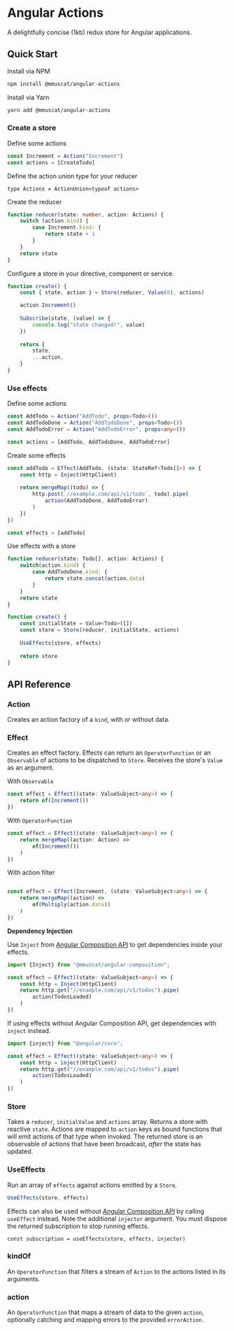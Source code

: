 # Angular Actions

A delightfully concise (1kb) redux store for Angular applications.

## Quick Start

Install via NPM

```bash
npm install @mmuscat/angular-actions
```

Install via Yarn

```bash
yarn add @mmuscat/angular-actions
```

### Create a store

Define some actions

```ts
const Increment = Action("Increment")
const actions = [CreateTodo]
```

Define the action union type for your reducer

```
type Actions = ActionUnion<typeof actions>
```

Create the reducer

```ts
function reducer(state: number, action: Actions) {
    switch (action.kind) {
        case Increment.kind: {
            return state + 1
        }
    }
    return state
}
```

Configure a store in your directive, component or service.

```ts
function create() {
    const { state, action } = Store(reducer, Value(0), actions)

    action.Increment()
    
    Subscribe(state, (value) => {
        console.log("state changed!", value)
    })
    
    return {
        state,
        ...action,
    }
}
```

### Use effects

Define some actions

```ts
const AddTodo = Action("AddTodo", props<Todo>())
const AddTodoDone = Action("AddTodoDone", props<Todo>())
const AddTodoError = Action("AddTodoError", props<any>())

const actions = [AddTodo, AddTodoDone, AddTodoError]
```

Create some effects

```ts
const addTodo = Effect(AddTodo, (state: StateRef<Todo[]>) => {
    const http = Inject(HttpClient)
    
    return mergeMap((todo) => {
        http.post(`//example.com/api/v1/todo`, todo).pipe(
            action(AddTodoDone, AddTodoError)        
        )
    })
})

const effects = [addTodo]
```

Use effects with a store

```ts
function reducer(state: Todo[], action: Actions) {
    switch(action.kind) {
        case AddTodoDone.kind: {
            return state.concat(action.data)
        }
    }
    return state
}

function create() {
    const initialState = Value<Todo>([])
    const store = Store(reducer, initialState, actions)
    
    UseEffects(store, effects)
    
    return store
}

```

## API Reference

### Action

Creates an action factory of a `kind`, with or without data.

### Effect

Creates an effect factory. Effects can return an `OperatorFunction` or an `Observable` of actions to
be dispatched to `Store`. Receives the store's `Value` as an argument.

With `Observable`

```ts
const effect = Effect((state: ValueSubject<any>) => {
    return of(Increment())
})
```

With `OperatorFunction`

```ts
const effect = Effect((state: ValueSubject<any>) => {
    return mergeMap((action: Action) =>
        of(Increment())
    )
})
```

With action filter

```ts

const effect = Effect(Increment, (state: ValueSubject<any>) => {
    return mergeMap((action) =>
        of(Multiply(action.data))
    )
})
```

**Dependency Injection**

Use `Inject` from [Angular Composition API](https://github.com/mmuscat/angular-composition-api/tree/master/packages/core#Inject) to get dependencies inside your effects.

```ts
import {Inject} from "@mmuscat/angular-composition";

const effect = Effect((state: ValueSubject<any>) => {
    const http = Inject(HttpClient)
    return http.get("//example.com/api/v1/todos").pipe(
        action(TodosLoaded)
    )
})
```

If using effects without Angular Composition API, get dependencies with `inject`
instead.

```ts
import {inject} from "@angular/core";

const effect = Effect((state: ValueSubject<any>) => {
    const http = inject(HttpClient)
    return http.get("//example.com/api/v1/todos").pipe(
        action(TodosLoaded)
    )
})
```

### Store

Takes a `reducer`, `initialValue` and `actions` array. Returns a store
with reactive `state`. Actions are mapped to `action` keys as bound
functions that will emit actions of that type when invoked. The
returned store is an observable of actions that have been broadcast,
*after* the state has updated.

### UseEffects

Run an array of `effects` against actions emitted by a `Store`.

```ts
UseEffects(store, effects)
```

Effects can also be used without [Angular Composition API](https://github.com/mmuscat/angular-composition-api/tree/master/packages/core)
by calling `useEffect` instead. Note the additional `injector` argument. You must dispose the
returned subscription to stop running effects.

```
const subscription = useEffects(store, effects, injector)
```

### kindOf

An `OperatorFunction` that filters a stream of `Action` to the
actions listed in its arguments.

### action

An `OperatorFunction` that maps a stream of data to the given `action`,
optionally catching and mapping errors to the provided `errorAction`. 